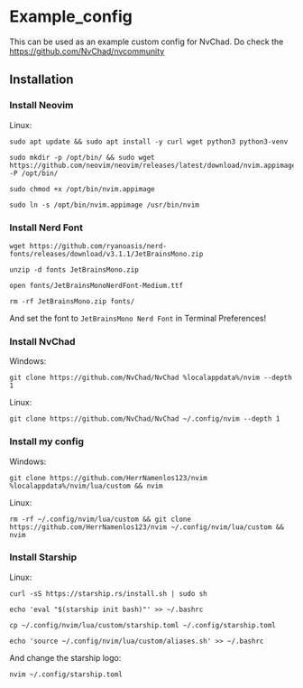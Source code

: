 # Example_config

This can be used as an example custom config for NvChad. Do check the https://github.com/NvChad/nvcommunity

## Installation

### Install Neovim

Linux:
```
sudo apt update && sudo apt install -y curl wget python3 python3-venv
```
```
sudo mkdir -p /opt/bin/ && sudo wget https://github.com/neovim/neovim/releases/latest/download/nvim.appimage -P /opt/bin/
```
```
sudo chmod +x /opt/bin/nvim.appimage
```
```
sudo ln -s /opt/bin/nvim.appimage /usr/bin/nvim
```

### Install Nerd Font

```
wget https://github.com/ryanoasis/nerd-fonts/releases/download/v3.1.1/JetBrainsMono.zip
```
```
unzip -d fonts JetBrainsMono.zip
```
```
open fonts/JetBrainsMonoNerdFont-Medium.ttf
```
```
rm -rf JetBrainsMono.zip fonts/
```

And set the font to `JetBrainsMono Nerd Font` in Terminal Preferences!

### Install NvChad

Windows:   
```
git clone https://github.com/NvChad/NvChad %localappdata%/nvim --depth 1
```
Linux:   
```
git clone https://github.com/NvChad/NvChad ~/.config/nvim --depth 1
```

### Install my config

Windows:   
```
git clone https://github.com/HerrNamenlos123/nvim %localappdata%/nvim/lua/custom && nvim
```
Linux:  
```
rm -rf ~/.config/nvim/lua/custom && git clone https://github.com/HerrNamenlos123/nvim ~/.config/nvim/lua/custom && nvim
```

### Install Starship

Linux:
```
curl -sS https://starship.rs/install.sh | sudo sh
```
```
echo 'eval "$(starship init bash)"' >> ~/.bashrc
```
```
cp ~/.config/nvim/lua/custom/starship.toml ~/.config/starship.toml
```
```
echo 'source ~/.config/nvim/lua/custom/aliases.sh' >> ~/.bashrc
```

And change the starship logo:
```
nvim ~/.config/starship.toml
```
